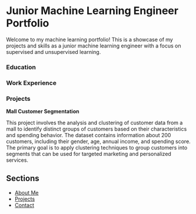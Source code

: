 # Junior Machine Learning Engineer Portfolio

Welcome to my machine learning portfolio! This is a showcase of my projects and skills as a junior machine learning engineer with a focus on supervised and unsupervised learning.

### Education

### Work Experience

### Projects
**Mall Customer Segmentation**

This project involves the analysis and clustering of customer data from a mall to identify distinct groups of customers based on their characteristics and spending behavior. The dataset contains information about 200 customers, including their gender, age, annual income, and spending score. The primary goal is to apply clustering techniques to group customers into segments that can be used for targeted marketing and personalized services.
## Sections
- [About Me](about.md)
- [Projects](projects.md)
- [Contact](contact.md)
